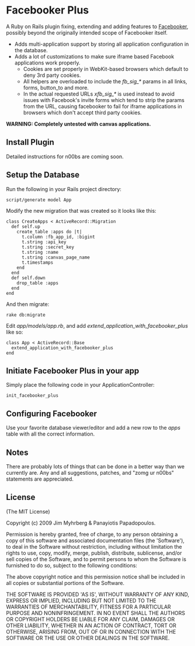 # Facebooker Plus

A Ruby on Rails plugin fixing, extending and adding features to [Facebooker][1], possibly beyond the originally intended scope of Facebooker itself.

[1]: http://github.com/mmangino/facebooker/tree/master

* Adds multi-application support by storing all application configuration in the database.
* Adds a lot of customizations to make sure iframe based Facebook applications work properly.
	* Cookies are set properly in WebKit-based browsers which default to deny 3rd party cookies.
	* All helpers are overloaded to include the _fb\_sig\_\*_ params in all links, forms, button\_to and more.
	* In the actual requested URLs _xfb\_sig\_\*_ is used instead to avoid issues with Facebook's invite forms which tend to strip the params from the URL, causing facebooker to fail for iframe applications in browsers which don't accept third party cookies.

__WARNING: Completely untested with canvas applications.__

## Install Plugin

Detailed instructions for n00bs are coming soon.

## Setup the Database

Run the following in your Rails project directory:

    script/generate model App

Modify the new migration that was created so it looks like this:

    class CreateApps < ActiveRecord::Migration
      def self.up
        create_table :apps do |t|
          t.column :fb_app_id, :bigint
          t.string :api_key
          t.string :secret_key
          t.string :name
          t.string :canvas_page_name  
          t.timestamps
        end
      end
      def self.down
        drop_table :apps
      end
    end

And then migrate:

    rake db:migrate

Edit _app/models/app.rb_, and add _extend\_application\_with\_facebooker\_plus_ like so:
 
    class App < ActiveRecord::Base
      extend_application_with_facebooker_plus
    end

## Initiate Facebooker Plus in your app

Simply place the following code in your ApplicationController:

    init_facebooker_plus

## Configuring Facebooker

Use your favorite database viewer/editor and add a new row to the _apps_ table with all the correct information.

## Notes

There are probably lots of things that can be done in a better way than we currently are. Any and all suggestions, patches, and "zomg ur n00bs" statements are appreciated.

## License

(The MIT License)

Copyright (c) 2009 Jim Myhrberg & Panayiotis Papadopoulos.

Permission is hereby granted, free of charge, to any person obtaining
a copy of this software and associated documentation files (the
'Software'), to deal in the Software without restriction, including
without limitation the rights to use, copy, modify, merge, publish,
distribute, sublicense, and/or sell copies of the Software, and to
permit persons to whom the Software is furnished to do so, subject to
the following conditions:

The above copyright notice and this permission notice shall be
included in all copies or substantial portions of the Software.

THE SOFTWARE IS PROVIDED 'AS IS', WITHOUT WARRANTY OF ANY KIND,
EXPRESS OR IMPLIED, INCLUDING BUT NOT LIMITED TO THE WARRANTIES OF
MERCHANTABILITY, FITNESS FOR A PARTICULAR PURPOSE AND NONINFRINGEMENT.
IN NO EVENT SHALL THE AUTHORS OR COPYRIGHT HOLDERS BE LIABLE FOR ANY
CLAIM, DAMAGES OR OTHER LIABILITY, WHETHER IN AN ACTION OF CONTRACT,
TORT OR OTHERWISE, ARISING FROM, OUT OF OR IN CONNECTION WITH THE
SOFTWARE OR THE USE OR OTHER DEALINGS IN THE SOFTWARE.
